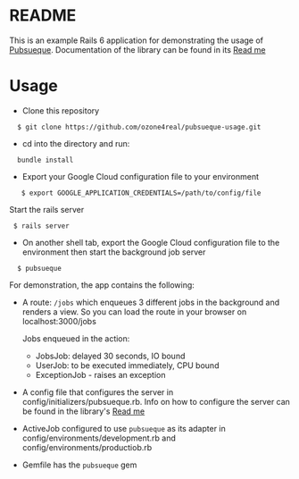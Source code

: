 # README

This is an example Rails 6 application for demonstrating the usage of <a href="https://github.com/ozone4real/pubsueque" >Pubsueque</a>.
Documentation of the library can be found in its <a href="https://github.com/ozone4real/pubsueque/blob/master/README.md" >Read me</a>

# Usage

- Clone this repository

```
  $ git clone https://github.com/ozone4real/pubsueque-usage.git
```

- cd into the directory and run:

```
  bundle install
```

- Export your Google Cloud configuration file to your environment

```
   $ export GOOGLE_APPLICATION_CREDENTIALS=/path/to/config/file
```

Start the rails server
```
 $ rails server
```

- On another shell tab, export the Google Cloud configuration file to the environment then start the background job server

```
  $ pubsueque
```

For demonstration, the app contains the following:

- A route: `/jobs` which enqueues 3 different jobs in the background and renders a view. So you can load the route in your browser on localhost:3000/jobs

  Jobs enqueued in the action:
  - JobsJob: delayed 30 seconds, IO bound
  - UserJob: to be executed immediately, CPU bound
  - ExceptionJob - raises an exception


- A config file that configures the server in config/initializers/pubsueque.rb. Info on how to configure the server can be found in the library's  [Read me](https://github.com/ozone4real/pubsueque/blob/master/README.md)

- ActiveJob configured to use `pubsueque` as its adapter in config/environments/development.rb and config/environments/productiob.rb

- Gemfile has the `pubsueque` gem






